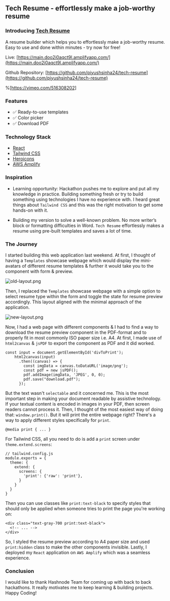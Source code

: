 ## Tech Resume - effortlessly make a job-worthy resume

### Introducing  [Tech Resume](https://main.doo2i0aqct9l.amplifyapp.com/) 

A resume builder which helps you to effortlessly make a job-worthy resume. Easy to use and done within minutes - try now for free!

Live: [https://main.doo2i0aqct9l.amplifyapp.com/](https://main.doo2i0aqct9l.amplifyapp.com/) 

Github Repository: [https://github.com/piyushsinha24/tech-resume](https://github.com/piyushsinha24/tech-resume)

%[https://vimeo.com/516308202]

### Features
- ✅ Ready-to-use templates 
- ✅ Color picker
- ✅ Download PDF 


### Technology Stack
- [React](https://reactjs.org)
- [Tailwind CSS](https://tailwindcss.com/)
- [Heroicons](https://heroicons.com/)
- [AWS Amplify](https://aws.amazon.com/amplify/)

### Inspiration

- Learning opportunity: Hackathon pushes me to explore and put all my knowledge in practice. Building something fresh or try to build something using technologies I have no experience with. I heard great things about `Tailwind CSS` and this was the right motivation to get some hands-on with it.

- Building my version to solve a well-known problem. No more writer’s block or formatting difficulties in Word. `Tech Resume` effortlessly makes a resume using pre-built templates and saves a lot of time.

### The Journey

I started building this web application last weekend. At first, I thought of having a `Templates` showcase webpage which would display the mini-avatars of different resume templates & further it would take you to the component with form & preview.

![old-layout.png](https://cdn.hashnode.com/res/hashnode/image/upload/v1614193633574/JHliQXCwv.png)

Then, I replaced the `Templates` showcase webpage with a simple option to select resume type within the form and toggle the state for resume preview accordingly. This layout aligned with the minimal approach of the application. 

![new-layout.png](https://cdn.hashnode.com/res/hashnode/image/upload/v1614194391098/PYdR1cmca.png)

Now, I had a web page with different components & I had to find a way to download the resume preview component in the PDF-format and to properly fit in most commonly ISO paper size i.e. A4. At first, I made use of `html2canvas` & `jsPDF` to export the component as PDF and it did worked. 

```
const input = document.getElementById('divToPrint');
    html2canvas(input)
      .then((canvas) => {
        const imgData = canvas.toDataURL('image/png');
        const pdf = new jsPDF();
        pdf.addImage(imgData, 'JPEG', 0, 0);
        pdf.save("download.pdf");
      });
```
But the text wasn't `selectable` and it concerned me. This is the most important step in making your document readable by assistive technology. If your textual content is encoded in images in your PDF, then screen readers cannot process it. Then, I thought of the most easiest way of doing that: `window.print()`. But it will print the entire webpage right? There's a way to apply different styles specifically for `print`.

```
@media print { ... }

```
 For Tailwind CSS, all you need to do is add a `print` screen under `theme.extend.screens`:
```
// tailwind.config.js
module.exports = {
  theme: {
    extend: {
      screens: {
        'print': {'raw': 'print'},
      }
    }
  }
}
```

Then you can use classes like `print:text-black` to specify styles that should only be applied when someone tries to print the page you're working on:
```
<div class="text-gray-700 print:text-black">
  <!-- ... -->
</div>
```
So, I styled the resume preview according to A4 paper size and used `print:hidden` class to make the other components invisible. Lastly, I deployed my `React` application on `AWS Amplify` which was a seamless experience. 

### Conclusion

I would like to thank Hashnode Team for coming up with back to back hackathons. It really motivates me to keep learning & building projects. Happy Coding!
